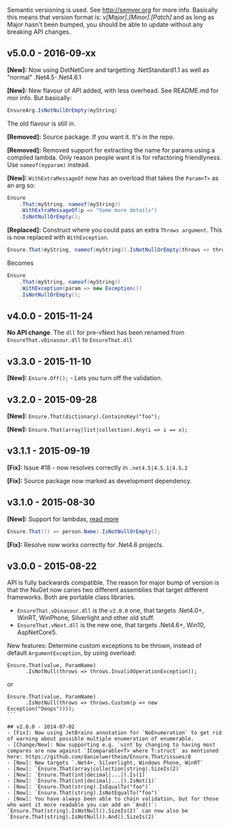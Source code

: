 Semantic versioning is used. See http://semver.org for more info. Basically this means that version format is:
_v[Major].[Minor].[Patch]_ and as long as Major hasn't been bumped, you should be able to update without any breaking API changes.

## v5.0.0 - 2016-09-xx
**[New]:** Now using DotNetCore and targetting .NetStandard1.1 as well as "normal" .Net4.5-.Net4.6.1

**[New]:** New flavour of API added, with less overhead. See README.md for mor info. But basically:

```csharp
EnsureArg.IsNotNullOrEmpty(myString)
```

The old flavour is still in.

**[Removed]:** Source package. If you want it. It's in the repo.

**[Removed]:** Removed support for extracting the name for params using a compiled lambda. Only reason people want it is for refactoring friendlyness. Use `nameof(myparam)` instead.

**[New]:** `WithExtraMessageOf` now has an overload that takes the `Param<T>` as an arg so:

```csharp
Ensure
    .That(myString, nameof(myString))
    .WithExtraMessageOf(p => "Some more details")
    .IsNotNullOrEmpty();
```

**[Replaced]:** Construct where you could pass an extra `Throws argument`. This is now replaced with `WithException`.

```csharp
Ensure.That(myString, nameof(myString)).IsNotNullOrEmpty(throws => throws.Custom(...));
```

Becomes

```csharp
Ensure
    .That(myString, nameof(myString))
    .WithException(param => new Exception())
    .IsNotNullOrEmpty();
```

## v4.0.0 - 2015-11-24
**No API change**. The `dll` for pre-vNext has been renamed from `EnsureThat.vDinasour.dll` to `EnsureThat.dll`

## v3.3.0 - 2015-11-10
**[New]:** `Ensure.Off();` - Lets you turn off the validation.

## v3.2.0 - 2015-09-28
**[New]:** `Ensure.That(dictionary).ContainsKey("foo");`

**[New]:** `Ensure.That(array|list|collection).Any(i => i == x);`

## v3.1.1 - 2015-09-19
**[Fix]:** Issue #18 - now resolves correctly in `.net4.5|4.5.1|4.5.2`

**[Fix]:** Source package now marked as development dependency.

## v3.1.0 - 2015-08-30

**[New]:** Support for lambdas, [read more](https://github.com/danielwertheim/Ensure.That/wiki#using-lambdas)
```c#
Ensure.That(() => person.Name).IsNotNullOrEmpty();
```

**[Fix]:** Resolve now works correctly for .Net4.6 projects.

## v3.0.0 - 2015-08-22
API is fully backwards compatible. The reason for major bump of version is that the NuGet now caries two different assemblies that target different frameworks. Both are portable class libraries.

- `EnsureThat.vDinasour.dll` is the `v2.0.0` one, that targets .Net4.0+, WinRT, WinPhone, Silverlight and other old stuff.
- `EnsureThat.vNext.dll` is the new one, that targets .Net4.6+, Win10, AspNetCore5.

New features:
Determine custom exceptions to be thrown, instead of default `ArgumentException`, by using overload:

```
Ensure.That(value, ParamName)
      .IsNotNull(throws => throws.InvalidOperationException));
```

or

````
Ensure.That(value, ParamName)
      .IsNotNull(throws => throws.Custom(p => new Exception("Ooops"))));
```

## v2.0.0 - 2014-07-02
- [Fix]: Now using JetBrains annotation for `NoEnumeration` to get rid of warning about possible multiple enumeration of enumerable.
- [Change/New]: Now supporting e.g. `uint`by changing to having most compares are now against `IComparable<T> where T:struct` as mentioned here: https://github.com/danielwertheim/Ensure.That/issues/8
- [New]: New targets `.Net4+, Silverlight, Windows Phone, WinRT`
- [New]: `Ensure.That(array|collection|string).SizeIs(2)`
- [New]: `Ensure.That(int|decimal|...|).Is(1)`
- [New]: `Ensure.That(int|decimal|...|).IsNot(1)`
- [New]: `Ensure.That(string).IsEqualTo("foo")`
- [New]: `Ensure.That(string).IsNotEqualTo("foo")`
- [New]: You have always been able to chain validation, but for those who want it more readable you can add an `And()`: `Ensure.That(string).IsNotNull().SizeIs(2)` can now also be `Ensure.That(string).IsNotNull().And().SizeIs(2)`